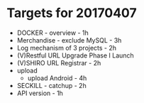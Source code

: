 # Targets for 20170407

- DOCKER - overview - 1h
- Merchandise - exclude MySQL - 3h
- Log mechanism of 3 projects - 2h
- (V)Restful URL Upgrade Phase I Launch
- (V)SHIRO URL Registrar - 2h
- upload
  - upload Android - 4h
- SECKILL - catchup - 2h
- API version - 1h
